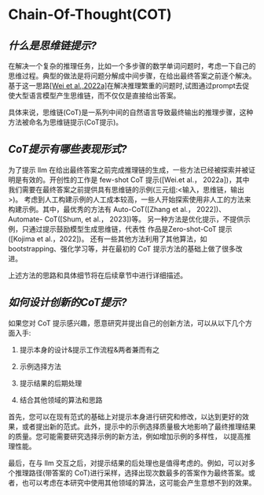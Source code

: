 # Chain-Of-Thought(COT)


## *什么是思维链提示?*

在解决一个复杂的推理任务，比如一个多步骤的数学单词问题时，考虑一下自己的思维过程。典型的做法是将问题分解成中间步骤，在给出最终答案之前逐个解决。基于这一思路[[Wei et al.,2022a]](https://arxiv.org/abs/2201.11903)在解决推理繁重的问题时,试图通过prompt去促使大型语言模型产生思维链，而不仅仅是直接给出答案。

具体来说，思维链(CoT)是一系列中间的自然语言导致最终输出的推理步骤，这种方法被命名为思维链提示(CoT提示)。

## *CoT提示有哪些表现形式?*

为了提示 llm 在给出最终答案之前完成推理链的生成，一些方法已经被探索并被证明是有效的。开创性的工作是 few-shot CoT 提示([Wei.et al.， 2022a])，其中我们需要在最终答案之前提供具有思维链的示例(三元组:<输入，思维链，输出>)。
考虑到人工构建示例的人工成本较高，一些人开始探索使用非人工的方法来构建示例。其中，最优秀的方法有 Auto-CoT([Zhang et al.， 2022])、Automate-
CoT([Shum, et al.， 2023])等。
另一种方法是优化提示，不提供示例，只通过提示鼓励模型生成思维链，代表性
作品是Zero-shot-CoT 提示([Kojima et al.，2022])。
还有一些其他方法利用了其他算法，如 bootstrapping、强化学习等，并在最初的 CoT 提示方法的基础上做了很多改进。

上述方法的思路和具体细节将在后续章节中进行详细描述。

## *如何设计创新的CoT提示?*

如果您对 CoT 提示感兴趣，愿意研究并提出自己的创新方法，可以从以下几个方面入手:

1. 提示本身的设计&提示工作流程&两者兼而有之

2. 示例选择方法

3. 提示结果的后期处理

4. 结合其他领域的算法和思路

首先，您可以在现有范式的基础上对提示本身进行研究和修改，以达到更好的效果，或者提出新的范式。此外，提示中的示例选择质量极大地影响了最终推理结果的质量。您可能需要研究选择示例的新方法，例如增加示例的多样性，
以提高推理性能。

最后，在与 llm 交互之后，对提示结果的后处理也是值得考虑的。例如，可以对多个推理路径(带答案的 CoT)进行采样，选择出现次数最多的答案作为最终答案。或者，也可以考虑在本研究中使用其他领域的算法，这可能会产生意想不到的效果。